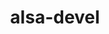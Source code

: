---
permalink: /engineering/projects/alsa-devel/
project_link_name: alsa-devel
project_maintainers:
- email: andy.doan@linaro.org
  first_name: Andy
  id: 479
  last_name: Doan
  url: http://patches.linaro.org/api/users/479/?format=json
  username: andy.doan@linaro.org
project_url: https://git.kernel.org/pub/scm/linux/kernel/git/torvalds/linux.git/commit
statsAvailable: 'false'
title: alsa-devel
---